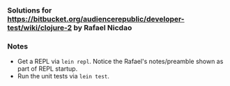 ### Solutions for https://bitbucket.org/audiencerepublic/developer-test/wiki/clojure-2 by Rafael Nicdao

### Notes
* Get a REPL via `lein repl`. Notice the Rafael's notes/preamble shown as part of REPL startup.
* Run the unit tests via `lein test`.

